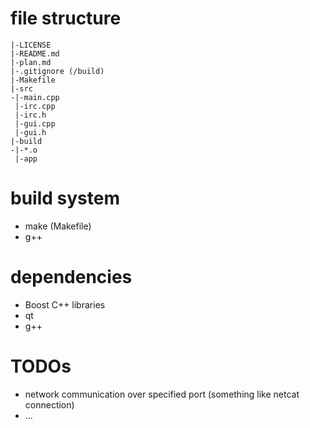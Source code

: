# file structure
```
|-LICENSE
|-README.md
|-plan.md
|-.gitignore (/build)
|-Makefile
|-src
-|-main.cpp
 |-irc.cpp
 |-irc.h
 |-gui.cpp
 |-gui.h
|-build
-|-*.o
 |-app
```

# build system
- make (Makefile)
- g++

# dependencies
- Boost C++ libraries
- qt
- g++

# TODOs
- network communication over specified port (something like netcat connection)
- ...

